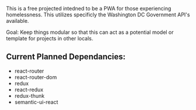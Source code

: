 This is a free projected intedned to be a PWA for those experiencing homelessness.
This utilizes specificly the Washington DC Government API's available. 

Goal: Keep things modular so that this can act as a potential model or template for projects in other locals. 

## Current Planned Dependancies: 

* react-router
* react-router-dom
* redux
* react-redux
* redux-thunk
* semantic-ui-react
